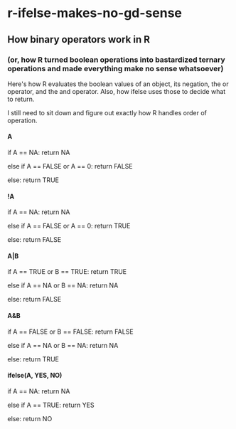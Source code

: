 # r-ifelse-makes-no-gd-sense

## How binary operators work in R
### (or, how R turned boolean operations into bastardized ternary operations and made everything make no sense whatsoever)

Here's how R evaluates the boolean values of an object, its negation, the or operator, and the and operator.  Also, how ifelse uses those to decide what to return.

I still need to sit down and figure out exactly how R handles order of operation.

#### A

if A == NA: return NA

else if A == FALSE or A == 0: return FALSE

else: return TRUE

#### !A

if A == NA: return NA

else if A == FALSE or A == 0: return TRUE

else: return FALSE

#### A|B

if A == TRUE or B == TRUE: return TRUE

else if A == NA or B == NA: return NA

else: return FALSE

#### A&B

if A == FALSE or B == FALSE: return FALSE

else if A == NA or B == NA: return NA

else: return TRUE

#### ifelse(A, YES, NO)

if A == NA: return NA

else if A == TRUE: return YES

else: return NO

